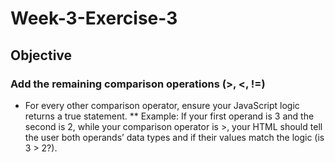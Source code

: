 # Week-3-Exercise-3
## Objective

### Add the remaining comparison operations (>, <, !=)

* For every other comparison operator, ensure your JavaScript logic returns a true statement.
** Example: If your first operand is 3 and the second is 2, while your comparison operator is >, your HTML should tell the user both operands’ data types and if their values match the logic (is 3 > 2?).
